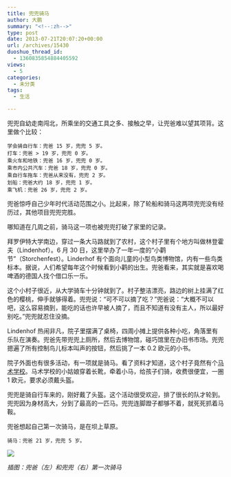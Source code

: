 ```yaml
---
title: 兜兜骑马
author: 大鹏
summary: "<!--:zh-->"
type: post
date: 2013-07-21T20:07:20+00:00
url: /archives/15430
duoshuo_thread_id:
  - 1360835854884405592
views:
  - 5
categories:
  - 未分类
tags:
  - 生活

---
```

<!--:zh-->

兜兜自幼走南闯北，所乘坐的交通工具之多、接触之早，让兜爸难以望其项背。这里做个比较：

    学会骑自行车：兜爸 15 岁，兜兜 5 岁。
    打车：兜爸 > 19 岁，兜兜 0 岁。
    乘火车和地铁：兜爸 16 岁，兜兜 0 岁。
    乘市内公共汽车：兜爸 18 岁，兜兜 0 岁。
    乘自行车拖车：兜爸从来没有，兜兜 2 岁。
    划船：兜爸大约 18 岁，兜兜 1 岁。
    乘飞机：兜爸 26 岁，兜兜 2 岁。
    

兜爸惊呼自己少年时代活动范围之小。比起来，除了轮船和骑马这两项兜兜没有经历过，其他项目兜兜完胜。

哪知道在几周之前，骑马这一项也被兜兜打破了家里的记录。

拜罗伊特大学南边，穿过一条大马路就到了农村，这个村子里有个地方叫做林登霍夫（Lindenhof）。6 月 30 日，这里举办了一年一度的“小鹳节”（Storchenfest）。Linderhof 有个面向儿童的小型鸟类博物馆，内有一些鸟类标本。据说，人们希望每年这个时候看到小鹳的出生。兜爸看来，其实就是喜欢喝啤酒的德国人找个借口乐一乐。

这个小村子很近，从大学骑车十分钟就到了。村子整洁漂亮，路边的树上挂满了红色的樱桃，伸手就够得着。兜兜说：“可不可以摘了吃？”兜爸说：“大概不可以吧，这么容易摘到，能吃的话也许早被人摘了，而且不知道有没有主人，所以最好别吃。”兜兜就忍住没摘。

Lindenhof 热闹非凡，院子里摆满了桌椅，四周小摊上提供各种小吃，角落里有乐队在演奏。兜爸先带兜兜上厕所，然后去博物馆，碰巧馆里在办旧书市场。兜兜摁遍了所有控制鸟儿标本叫声的按钮，然后挑了一本 0.2 欧元的小书。

院子外面也有很多活动，有一项就是骑马。看了资料才知道，这个村子竟然有个[马术学校][1]。马术学校的小姑娘穿着长靴，牵着小马，给孩子们骑，收费很便宜，一圈 1 欧元，要求必须戴头盔。

兜兜是骑自行车来的，刚好戴了头盔。这个活动很受欢迎，排了很长的队才轮到。兜兜因为身材高大，分到了最高的一匹马。兜兜连脚蹬子都够不着，就死死抓着马鞍。

兜爸想起自己第一次骑马，是在坝上草原。

    骑马：兜爸 21 岁，兜兜 5 岁。
    

![][2]

_插图：兜爸（左）和兜兜（右）第一次骑马_

<!--:-->

 [1]: http://www.reitstall-eisenmann.de/
 [2]: https://agcqgq.blu.livefilestore.com/y2pA4Yz9onWCTJ4upubaCQMpUPq0RmJ7QCAxshtXegam3yfbcwyHqzaixY09RwZfnJMQaDWdzAIftn10p2EEOHOiszUgm6Uj6k09mLQDQ013KoCTqoP1zTrb0K-UWf_UojV/2013-07-21_horseriding.jpg
